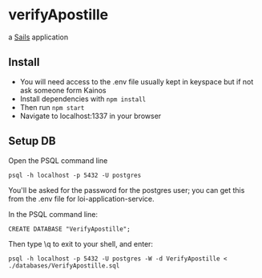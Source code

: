 # verifyApostille

a [Sails](http://sailsjs.org) application

## Install

- You will need access to the .env file usually kept in keyspace but if not ask someone form Kainos
- Install dependencies with `npm install`
- Then run `npm start`
- Navigate to localhost:1337 in your browser

## Setup DB
Open the PSQL command line
```
psql -h localhost -p 5432 -U postgres
```
You'll be asked for the password for the postgres user; you can get this from the .env file for loi-application-service.

In the PSQL command line:
```
CREATE DATABASE "VerifyApostille";
```
Then type \q to exit to your shell, and enter:
```
psql -h localhost -p 5432 -U postgres -W -d VerifyApostille < ./databases/VerifyApostille.sql
```
